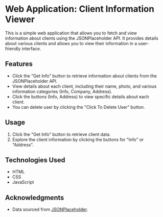 # Web Application: Client Information Viewer

This is a simple web application that allows you to fetch and view information about clients using the JSONPlaceholder API. It provides details about various clients and allows you to view their information in a user-friendly interface.

## Features

- Click the "Get Info" button to retrieve information about clients from the JSONPlaceholder API.
- View details about each client, including their name, photo, and various information categories (Info, Company, Address).
- Click the buttons (Info, Address) to view specific details about each client.
- You can delete user by clicking the "Click To Delete User" button.

## Usage

1. Click the "Get Info" button to retrieve client data.
2. Explore the client information by clicking the buttons for "Info" or "Address".

## Technologies Used

- HTML
- CSS
- JavaScript

## Acknowledgments

- Data sourced from [JSONPlaceholder]((https://randomuser.me/api/)).
